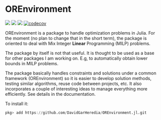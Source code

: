 # OREnvironment

[![](https://img.shields.io/badge/docs-stable-blue.svg)](https://davidgarheredia.github.io/OREnvironment.jl/stable)
[![](https://img.shields.io/badge/docs-dev-blue.svg)](https://davidgarheredia.github.io/OREnvironment.jl/dev)
[![](https://github.com/davidgarheredia/OREnvironment.jl/workflows/ci/badge.svg?branch=main)](https://github.com/davidgarheredia/OREnvironment.jl/actions)
[![codecov](https://codecov.io/gh/DavidGarHeredia/OREnvironment.jl/branch/main/graph/badge.svg)](https://codecov.io/gh/DavidGarHeredia/OREnvironment.jl)

OREnvironment is a package to handle optimization problems in Julia. For the moment (no plan to change that in the short term), the package is oriented to deal with Mix Integer **Linear** Programming (MILP) problems.

The package by itself is not that useful. It is thought to be used as a base for other packages I am working on. E.g, to automatically obtain lower bounds in MILP problems.

The package basically handles constraints and solutions under a common framework (OREnvironment) so it is easier to develop solution methods, testing similar algorithms, reuse code between projects, etc. It also incorporates a couple of interesting ideas to manage everything more efficiently. See details in the documentation.

To install it:

```julia
pkg> add https://github.com/DavidGarHeredia/OREnvironment.jl.git
```

